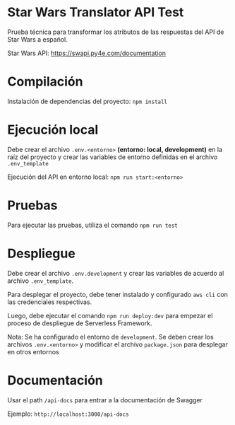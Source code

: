 # Star Wars Translator API Test

Prueba técnica para transformar los atributos de las respuestas del API de Star Wars a español.

Star Wars API: https://swapi.py4e.com/documentation

# Compilación

Instalación de dependencias del proyecto: `npm install`

# Ejecución local

Debe crear el archivo `.env.<entorno>` **(entorno: local, development)** en la raíz del proyecto y crear las variables de entorno definidas en el archivo `.env_template`

Ejecución del API en entorno local: `npm run start:<entorno>`

# Pruebas

Para ejecutar las pruebas, utiliza el comando `npm run test`

# Despliegue

Debe crear el archivo `.env.development` y crear las variables de acuerdo al archivo `.env_template`.

Para desplegar el proyecto, debe tener instalado y configurado `aws cli` con las credenciales respectivas.

Luego, debe ejecutar el comando `npm run deploy:dev` para empezar el proceso de despliegue de Serverless Framework.

Nota: Se ha configurado el entorno de `development`. Se deben crear los archivos `.env.<entorno>` y modificar el archivo `package.json` para desplegar en otros entornos

# Documentación

Usar el path `/api-docs` para entrar a la documentación de Swagger

Ejemplo: `http://localhost:3000/api-docs`

